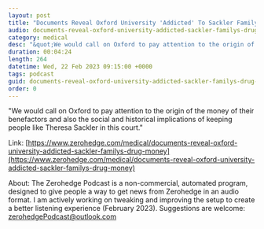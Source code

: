 ```yaml
---
layout: post
title: "Documents Reveal Oxford University 'Addicted' To Sackler Family's Drug Money"
audio: documents-reveal-oxford-university-addicted-sackler-familys-drug-money-0
category: medical
desc: "&quot;We would call on Oxford to pay attention to the origin of the money of their benefactors and also the social and historical implications of keeping people like Theresa Sackler in this court.&quot;"
duration: 00:04:24
length: 264
datetime: Wed, 22 Feb 2023 09:15:00 +0000
tags: podcast
guid: documents-reveal-oxford-university-addicted-sackler-familys-drug-money-0
order: 0
---
```

&quot;We would call on Oxford to pay attention to the origin of the money of their benefactors and also the social and historical implications of keeping people like Theresa Sackler in this court.&quot;

Link: [https://www.zerohedge.com/medical/documents-reveal-oxford-university-addicted-sackler-familys-drug-money](https://www.zerohedge.com/medical/documents-reveal-oxford-university-addicted-sackler-familys-drug-money)

About: The Zerohedge Podcast is a non-commercial, automated program, designed to give people a way to get news from Zerohedge in an audio format.  I am actively working on tweaking and improving the setup to create a better listening experience (February 2023).  Suggestions are welcome: [zerohedgePodcast@outlook.com](mailto:zerohedgePodcast@outlook.com)